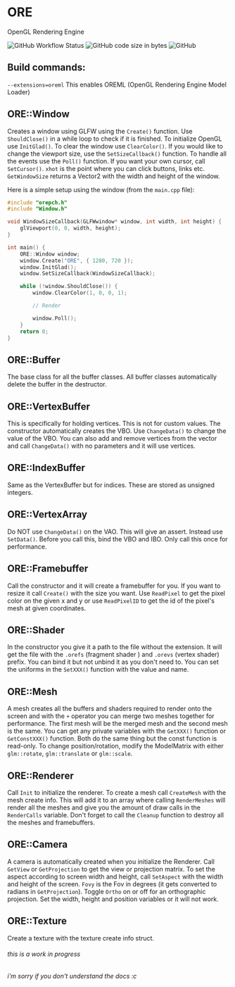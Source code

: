 # ORE
OpenGL Rendering Engine

![GitHub Workflow Status](https://img.shields.io/github/actions/workflow/status/AnnoyingB/ORE/codeql.yml) ![GitHub code size in bytes](https://img.shields.io/github/languages/code-size/AnnoyingB/ORE) ![GitHub](https://img.shields.io/github/license/AnnoyingB/ORE)

## Build commands:
`--extensions=oreml` This enables OREML (OpenGL Rendering Engine Model Loader)

## ORE::Window
Creates a window using GLFW using the `Create()` function. Use `ShouldClose()` in a while loop to check if it is finished. To initialize OpenGL use `InitGlad()`. To clear the window use `ClearColor()`. If you would like to change the viewport size, use the `SetSizeCallback()` function. To handle all the events use the `Poll()` function. If you want your own cursor, call `SetCursor()`. `xhot` is the point where you can click buttons, links etc. `GetWindowSize` returns a Vector2 with the width and height of the window.

Here is a simple setup using the window (from the `main.cpp` file):
```c++
#include "orepch.h"
#include "Window.h"

void WindowSizeCallback(GLFWwindow* window, int width, int height) {
	glViewport(0, 0, width, height);
}

int main() {
	ORE::Window window;
	window.Create("ORE", { 1280, 720 });
	window.InitGlad();
	window.SetSizeCallback(WindowSizeCallback);

	while (!window.ShouldClose()) {
		window.ClearColor(1, 0, 0, 1);

		// Render

		window.Poll();
	}
	return 0;
}
```

## ORE::Buffer
The base class for all the buffer classes. All buffer classes automatically delete the buffer in the destructor.

## ORE::VertexBuffer
This is specifically for holding vertices. This is not for custom values. The constructor automatically creates the VBO. Use `ChangeData()` to change the value of the VBO. You can also add and remove vertices from the vector and call `ChangeData()` with no parameters and it will use vertices.

## ORE::IndexBuffer
Same as the VertexBuffer but for indices. These are stored as unsigned integers.

## ORE::VertexArray
Do NOT use `ChangeData()` on the VAO. This will give an assert. Instead use `SetData()`. Before you call this, bind the VBO and IBO. Only call this once for performance.

## ORE::Framebuffer
Call the constructor and it will create a framebuffer for you. If you want to resize it call `Create()` with the size you want. Use `ReadPixel` to get the pixel color on the given x and y or use `ReadPixelID` to get the id of the pixel's mesh at given coordinates.

## ORE::Shader
In the constructor you give it a path to the file without the extension. It will get the file with the `.orefs` (fragment shader ) and `.orevs` (vertex shader) prefix. You can bind it but not unbind it as you don't need to. You can set the uniforms in the `SetXXX()` function with the value and name.

## ORE::Mesh
A mesh creates all the buffers and shaders required to render onto the screen and with the `+` operator you can merge two meshes together for performance. The first mesh will be the merged mesh and the second mesh is the same. You can get any private variables with the `GetXXX()` function or `GetConstXXX()` function. Both do the same thing but the const function is read-only. To change position/rotation, modify the ModelMatrix with either `glm::rotate`, `glm::translate` or `glm::scale`.

## ORE::Renderer
Call `Init` to initialize the renderer. To create a mesh call `CreateMesh` with the mesh create info. This will add it to an array where calling `RenderMeshes` will render all the meshes and give you the amount of draw calls in the `RenderCalls` variable. Don't forget to call the `Cleanup` function to destroy all the meshes and framebuffers.

## ORE::Camera
A camera is automatically created when you initialize the Renderer. Call `GetView` or `GetProjection` to get the view or projection matrix. To set the aspect according to screen width and height, call `SetAspect` with the width and height of the screen. `Fovy` is the Fov in degrees (it gets converted to radians in `GetProjection`). Toggle `Ortho` on or off for an orthographic projection. Set the width, height and position variables or it will not work.

## ORE::Texture
Create a texture with the texture create info struct.

###### this is a work in progress
###### i'm sorry if you don't understand the docs :c